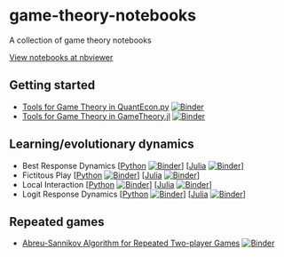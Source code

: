 # game-theory-notebooks
A collection of game theory notebooks

[View notebooks at nbviewer](https://nbviewer.jupyter.org/github/QuantEcon/game-theory-notebooks/)

## Getting started

* [Tools for Game Theory in QuantEcon.py](https://nbviewer.jupyter.org/github/QuantEcon/game-theory-notebooks/blob/main/game_theory_py.ipynb)
  [![Binder](https://mybinder.org/badge_logo.svg)](https://mybinder.org/v2/gh/QuantEcon/game-theory-notebooks/main?labpath=game_theory_py.ipynb)
* [Tools for Game Theory in GameTheory.jl](https://nbviewer.jupyter.org/github/QuantEcon/game-theory-notebooks/blob/main/game_theory_jl.ipynb)
  [![Binder](https://mybinder.org/badge_logo.svg)](https://mybinder.org/v2/gh/QuantEcon/game-theory-notebooks/main?labpath=game_theory_jl.ipynb)

## Learning/evolutionary dynamics

* Best Response Dynamics
  [[Python](https://nbviewer.org/github/QuantEcon/game-theory-notebooks/blob/main/brd_py.ipynb)
   [![Binder](https://mybinder.org/badge_logo.svg)](https://mybinder.org/v2/gh/QuantEcon/game-theory-notebooks/main?labpath=brd_py.ipynb)]
  [[Julia](https://nbviewer.org/github/QuantEcon/game-theory-notebooks/blob/main/brd_jl.ipynb)
   [![Binder](https://mybinder.org/badge_logo.svg)](https://mybinder.org/v2/gh/QuantEcon/game-theory-notebooks/main?labpath=brd_jl.ipynb)]
* Fictitous Play
  [[Python](https://nbviewer.org/github/QuantEcon/game-theory-notebooks/blob/main/fictplay_py.ipynb)
   [![Binder](https://mybinder.org/badge_logo.svg)](https://mybinder.org/v2/gh/QuantEcon/game-theory-notebooks/main?labpath=fictplay_py.ipynb)]
  [[Julia](https://nbviewer.org/github/QuantEcon/game-theory-notebooks/blob/main/fictplay_jl.ipynb)
   [![Binder](https://mybinder.org/badge_logo.svg)](https://mybinder.org/v2/gh/QuantEcon/game-theory-notebooks/main?labpath=fictplay_jl.ipynb)]
* Local Interaction
  [[Python](https://nbviewer.org/github/QuantEcon/game-theory-notebooks/blob/main/localint_py.ipynb)
   [![Binder](https://mybinder.org/badge_logo.svg)](https://mybinder.org/v2/gh/QuantEcon/game-theory-notebooks/main?labpath=localint_py.ipynb)]
  [[Julia](https://nbviewer.org/github/QuantEcon/game-theory-notebooks/blob/main/localint_jl.ipynb)
   [![Binder](https://mybinder.org/badge_logo.svg)](https://mybinder.org/v2/gh/QuantEcon/game-theory-notebooks/main?labpath=localint_jl.ipynb)]
* Logit Response Dynamics
  [[Python](https://nbviewer.org/github/QuantEcon/game-theory-notebooks/blob/main/logitdyn_py.ipynb)
   [![Binder](https://mybinder.org/badge_logo.svg)](https://mybinder.org/v2/gh/QuantEcon/game-theory-notebooks/main?labpath=logitdyn_py.ipynb)]
  [[Julia](https://nbviewer.org/github/QuantEcon/game-theory-notebooks/blob/main/logitdyn_jl.ipynb)
   [![Binder](https://mybinder.org/badge_logo.svg)](https://mybinder.org/v2/gh/QuantEcon/game-theory-notebooks/main?labpath=logitdyn_jl.ipynb)]

## Repeated games

* [Abreu-Sannikov Algorithm for Repeated Two-player Games](https://nbviewer.jupyter.org/github/QuantEcon/game-theory-notebooks/blob/main/as_py.ipynb)
  [![Binder](https://mybinder.org/badge_logo.svg)](https://mybinder.org/v2/gh/QuantEcon/game-theory-notebooks/main?labpath=as_py.ipynb)
